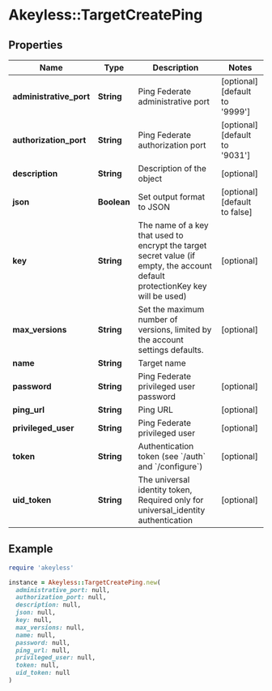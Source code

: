 # Akeyless::TargetCreatePing

## Properties

| Name | Type | Description | Notes |
| ---- | ---- | ----------- | ----- |
| **administrative_port** | **String** | Ping Federate administrative port | [optional][default to &#39;9999&#39;] |
| **authorization_port** | **String** | Ping Federate authorization port | [optional][default to &#39;9031&#39;] |
| **description** | **String** | Description of the object | [optional] |
| **json** | **Boolean** | Set output format to JSON | [optional][default to false] |
| **key** | **String** | The name of a key that used to encrypt the target secret value (if empty, the account default protectionKey key will be used) | [optional] |
| **max_versions** | **String** | Set the maximum number of versions, limited by the account settings defaults. | [optional] |
| **name** | **String** | Target name |  |
| **password** | **String** | Ping Federate privileged user password | [optional] |
| **ping_url** | **String** | Ping URL | [optional] |
| **privileged_user** | **String** | Ping Federate privileged user | [optional] |
| **token** | **String** | Authentication token (see &#x60;/auth&#x60; and &#x60;/configure&#x60;) | [optional] |
| **uid_token** | **String** | The universal identity token, Required only for universal_identity authentication | [optional] |

## Example

```ruby
require 'akeyless'

instance = Akeyless::TargetCreatePing.new(
  administrative_port: null,
  authorization_port: null,
  description: null,
  json: null,
  key: null,
  max_versions: null,
  name: null,
  password: null,
  ping_url: null,
  privileged_user: null,
  token: null,
  uid_token: null
)
```

